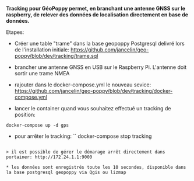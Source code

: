 
**Tracking pour GéoPoppy permet, en branchant une antenne GNSS sur le raspberry, de relever des données de localisation directement en base de données.**

Etapes:

* Créer une table "trame" dans la base geopoppy Postgresql delivré lors de l'installation initiale: 
https://github.com/jancelin/geo-poppy/blob/dev/tracking/trame.sql

* brancher une antenne GNSS en USB sur le Raspberry Pi. L'antenne doit sortir une trame NMEA

* rajouter dans le docker-compose.yml le nouveau sevice:
https://github.com/jancelin/geo-poppy/blob/dev/tracking/docker-compose.yml

* lancer le container quand vous souhaitez effectué un tracking de position:
```
docker-compose up -d gps
```

* pour arrêter le tracking:
``
docker-compose stop tracking
```

> il est possible de gérer le démarage arrêt directement dans portainer: http://172.24.1.1:9000

* les données sont enregistrés toute les 10 secondes, disponible dans la base postgresql geopoppy via Qgis ou lizmap
